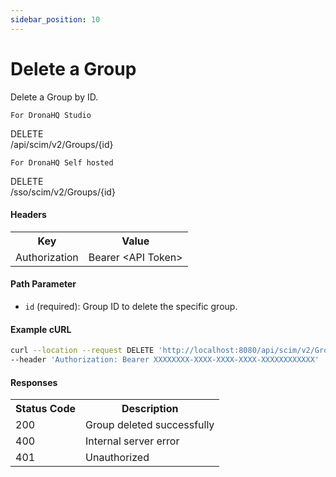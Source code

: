 ```yaml
---
sidebar_position: 10
---
```


# Delete a Group

Delete a Group by ID.

`For DronaHQ Studio`
<div class="apidocs-header">
    <div class="method delete">DELETE</div>
    <div class="endpoint">/api/scim/v2/Groups/&#123;id&#125;</div>
</div>

`For DronaHQ Self hosted`
<div class="apidocs-header">
    <div class="method delete">DELETE</div>
    <div class="endpoint">/sso/scim/v2/Groups/&#123;id&#125;</div>
</div>

#### Headers
<table>
    <tr>
        <th>Key</th>
        <th>Value</th>
    </tr>
    <tr>
        <td>Authorization</td>
        <td>Bearer &lt;API Token&gt;</td>
    </tr>
</table>

#### Path Parameter

- `id` (required): Group ID to delete the specific group.

#### Example cURL

```bash
curl --location --request DELETE 'http://localhost:8080/api/scim/v2/Groups/group-123' \
--header 'Authorization: Bearer XXXXXXXX-XXXX-XXXX-XXXX-XXXXXXXXXXXX'
```
#### Responses
<table>
    <tr>
        <th>Status Code</th>
        <th>Description</th>
    </tr>
    <tr>
        <td>200</td>
        <td>Group deleted successfully</td>
    </tr>
    <tr>
        <td>400</td>
        <td>Internal server error</td>
    </tr>
    <tr>
        <td>401</td>
        <td>Unauthorized</td>
    </tr>
</table>